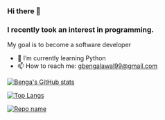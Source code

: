 ### Hi there 👋

### I recently took an interest in programming. 
My goal is to become a software developer

- 🌱 I’m currently learning Python
- 📫 How to reach me: gbengalawal99@gmail.com


<!--
**BengaLawal/BengaLawal** is a ✨ _special_ ✨ repository because its `README.md` (this file) appears on your GitHub profile.

Here are some ideas to get you started:

- 🔭 I’m currently working on ...
- 👯 I’m looking to collaborate on ...
- 🤔 I’m looking for help with ...
- 💬 Ask me about ...
- 😄 Pronouns: ...
- ⚡ Fun fact: ...
-->

[![Benga's GitHub stats](https://github-readme-stats.vercel.app/api?username=BengaLawal&theme=highcontrast&show_icons=true&count_private=true)](https://github.com/BengaLawal/github-readme-stats)

[![Top Langs](https://github-readme-stats.vercel.app/api/top-langs/?username=BengaLawal)](https://github.com/BengaLawal/github-readme-stats&theme=highcontrast)

[![Repo name](https://github-readme-stats.vercel.app/api/pin/?username=BengaLawal&repo=mywebsite&show_owner=true&theme=highcontrast&show_icons=true)](https://github.com/yourusername/mywebsite)
